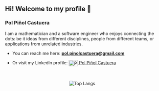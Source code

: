 <h2 align="left"> Hi! Welcome to my profile 👋 </h2>
<h3 align="left"> Pol Piñol Castuera </h3>

I am a mathematician and a software engineer who enjoys connecting the dots: be it ideas from different disciplines, people from different teams, or applications from unrelated industries.

- You can reach me here: **pol.pinolcastuera@gmail.com**

- Or visit my LinkedIn profile: <a href="https://www.linkedin.com/in/polpinol/" target="blank"> <img align="center" src="https://cdn.jsdelivr.net/npm/simple-icons@3.0.1/icons/linkedin.svg" alt="Pol" height="20" width="30" /> Pol Piñol Castuera </a> 

<br>
<br>
<div align="center">
  <img src="https://github-readme-stats.vercel.app/api/top-langs/?username=PolPinol&layout=compact&theme=default&langs_count=10" alt="Top Langs" />
</div>
